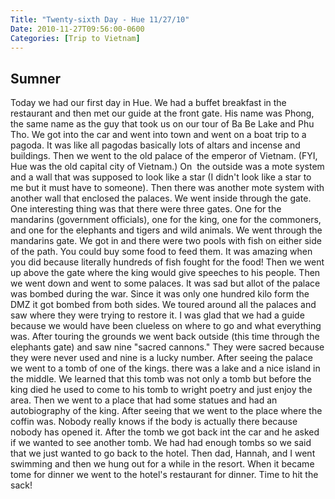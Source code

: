 ```yaml
---
Title: "Twenty-sixth Day - Hue 11/27/10"
Date: 2010-11-27T09:56:00-0600
Categories: [Trip to Vietnam]
---
```


## Sumner

Today we had our first day in Hue. We had a buffet breakfast in the
restaurant and then met our guide at the front gate. His name was Phong,
the same name as the guy that took us on our tour of Ba Be Lake and Phu
Tho. We got into the car and went into town and went on a boat trip to a
pagoda. It was like all pagodas basically lots of altars and incense and
buildings. Then we went to the old palace of the emperor of Vietnam.
(FYI, Hue was the old capital city of Vietnam.) On  the outside was a
mote system and a wall that was supposed to look like a star (I didn't
look like a star to me but it must have to someone). Then there was
another mote system with another wall that enclosed the palaces. We went
inside through the gate. One interesting thing was that there were three
gates. One for the mandarins (government officials), one for the king,
one for the commoners, and one for the elephants and tigers and wild
animals. We went through the mandarins gate. We got in and there were
two pools with fish on either side of the path. You could buy some food
to feed them. It was amazing when you did because literally hundreds of
fish fought for the food! Then we went up above the gate where the king
would give speeches to his people. Then we went down and went to some
palaces. It was sad but allot of the palace was bombed during the war.
Since it was only one hundred kilo form the DMZ it got bombed from both
sides. We toured around all the palaces and saw where they were trying
to restore it. I was glad that we had a guide because we would have been
clueless on where to go and what everything was. After touring the
grounds we went back outside (this time through the elephants gate) and
saw nine "sacred cannons." They were sacred because they were never used
and nine is a lucky number. After seeing the palace we went to a tomb of
one of the kings. there was a lake and a nice island in the middle. We
learned that this tomb was not only a tomb but before the king died he
used to come to his tomb to wright poetry and just enjoy the area. Then
we went to a place that had some statues and had an autobiography of the
king. After seeing that we went to the place where the coffin was.
Nobody really knows if the body is actually there because nobody has
opened it. After the tomb we got back int the car and he asked if we
wanted to see another tomb. We had had enough tombs so we said that we
just wanted to go back to the hotel. Then dad, Hannah, and I went
swimming and then we hung out for a while in the resort. When it became
tome for dinner we went to the hotel's restaurant for dinner. Time to
hit the sack!
